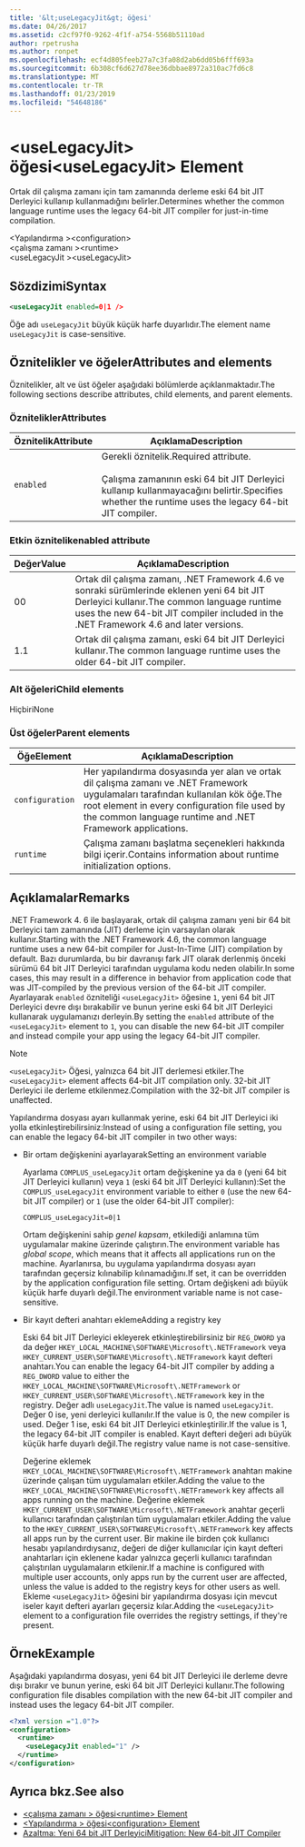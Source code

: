 ```yaml
---
title: '&lt;useLegacyJit&gt; öğesi'
ms.date: 04/26/2017
ms.assetid: c2cf97f0-9262-4f1f-a754-5568b51110ad
author: rpetrusha
ms.author: ronpet
ms.openlocfilehash: ecf4d805feeb27a7c3fa08d2ab6dd05b6fff693a
ms.sourcegitcommit: 6b308cf6d627d78ee36dbbae8972a310ac7fd6c8
ms.translationtype: MT
ms.contentlocale: tr-TR
ms.lasthandoff: 01/23/2019
ms.locfileid: "54648186"
---
```

# <a name="ltuselegacyjitgt-element"></a><span data-ttu-id="7abe7-102">&lt;useLegacyJit&gt; öğesi</span><span class="sxs-lookup"><span data-stu-id="7abe7-102">&lt;useLegacyJit&gt; Element</span></span>

<span data-ttu-id="7abe7-103">Ortak dil çalışma zamanı için tam zamanında derleme eski 64 bit JIT Derleyici kullanıp kullanmadığını belirler.</span><span class="sxs-lookup"><span data-stu-id="7abe7-103">Determines whether the common language runtime uses the legacy 64-bit JIT compiler for just-in-time compilation.</span></span>  
  
<span data-ttu-id="7abe7-104">\<Yapılandırma ></span><span class="sxs-lookup"><span data-stu-id="7abe7-104">\<configuration></span></span>  
<span data-ttu-id="7abe7-105">\<çalışma zamanı ></span><span class="sxs-lookup"><span data-stu-id="7abe7-105">\<runtime></span></span>  
<span data-ttu-id="7abe7-106">\<useLegacyJit ></span><span class="sxs-lookup"><span data-stu-id="7abe7-106">\<useLegacyJit></span></span>
  
## <a name="syntax"></a><span data-ttu-id="7abe7-107">Sözdizimi</span><span class="sxs-lookup"><span data-stu-id="7abe7-107">Syntax</span></span>  
  
```xml
<useLegacyJit enabled=0|1 />
```

<span data-ttu-id="7abe7-108">Öğe adı `useLegacyJit` büyük küçük harfe duyarlıdır.</span><span class="sxs-lookup"><span data-stu-id="7abe7-108">The element name `useLegacyJit` is case-sensitive.</span></span>
  
## <a name="attributes-and-elements"></a><span data-ttu-id="7abe7-109">Öznitelikler ve öğeler</span><span class="sxs-lookup"><span data-stu-id="7abe7-109">Attributes and elements</span></span>

<span data-ttu-id="7abe7-110">Öznitelikler, alt ve üst öğeler aşağıdaki bölümlerde açıklanmaktadır.</span><span class="sxs-lookup"><span data-stu-id="7abe7-110">The following sections describe attributes, child elements, and parent elements.</span></span>  
  
### <a name="attributes"></a><span data-ttu-id="7abe7-111">Öznitelikler</span><span class="sxs-lookup"><span data-stu-id="7abe7-111">Attributes</span></span>  
  
| <span data-ttu-id="7abe7-112">Öznitelik</span><span class="sxs-lookup"><span data-stu-id="7abe7-112">Attribute</span></span> | <span data-ttu-id="7abe7-113">Açıklama</span><span class="sxs-lookup"><span data-stu-id="7abe7-113">Description</span></span>                                                                                   |  
| --------- | --------------------------------------------------------------------------------------------- |  
| `enabled` | <span data-ttu-id="7abe7-114">Gerekli öznitelik.</span><span class="sxs-lookup"><span data-stu-id="7abe7-114">Required attribute.</span></span><br><br><span data-ttu-id="7abe7-115">Çalışma zamanının eski 64 bit JIT Derleyici kullanıp kullanmayacağını belirtir.</span><span class="sxs-lookup"><span data-stu-id="7abe7-115">Specifies whether the runtime uses the legacy 64-bit JIT compiler.</span></span> |  
  
### <a name="enabled-attribute"></a><span data-ttu-id="7abe7-116">Etkin öznitelik</span><span class="sxs-lookup"><span data-stu-id="7abe7-116">enabled attribute</span></span>  
  
| <span data-ttu-id="7abe7-117">Değer</span><span class="sxs-lookup"><span data-stu-id="7abe7-117">Value</span></span> | <span data-ttu-id="7abe7-118">Açıklama</span><span class="sxs-lookup"><span data-stu-id="7abe7-118">Description</span></span>                                                                                                         |  
| ----- | ------------------------------------------------------------------------------------------------------------------- |  
| <span data-ttu-id="7abe7-119">0</span><span class="sxs-lookup"><span data-stu-id="7abe7-119">0</span></span>     | <span data-ttu-id="7abe7-120">Ortak dil çalışma zamanı, .NET Framework 4.6 ve sonraki sürümlerinde eklenen yeni 64 bit JIT Derleyici kullanır.</span><span class="sxs-lookup"><span data-stu-id="7abe7-120">The common language runtime uses the new 64-bit JIT compiler included in the .NET Framework 4.6 and later versions.</span></span> |  
| <span data-ttu-id="7abe7-121">1.</span><span class="sxs-lookup"><span data-stu-id="7abe7-121">1</span></span>     | <span data-ttu-id="7abe7-122">Ortak dil çalışma zamanı, eski 64 bit JIT Derleyici kullanır.</span><span class="sxs-lookup"><span data-stu-id="7abe7-122">The common language runtime uses the older 64-bit JIT compiler.</span></span>                                                     |  
  
### <a name="child-elements"></a><span data-ttu-id="7abe7-123">Alt öğeleri</span><span class="sxs-lookup"><span data-stu-id="7abe7-123">Child elements</span></span>

<span data-ttu-id="7abe7-124">Hiçbiri</span><span class="sxs-lookup"><span data-stu-id="7abe7-124">None</span></span>
  
### <a name="parent-elements"></a><span data-ttu-id="7abe7-125">Üst öğeler</span><span class="sxs-lookup"><span data-stu-id="7abe7-125">Parent elements</span></span>  
  
| <span data-ttu-id="7abe7-126">Öğe</span><span class="sxs-lookup"><span data-stu-id="7abe7-126">Element</span></span>         | <span data-ttu-id="7abe7-127">Açıklama</span><span class="sxs-lookup"><span data-stu-id="7abe7-127">Description</span></span>                                                                                                       |  
| --------------- | ----------------------------------------------------------------------------------------------------------------- |  
| `configuration` | <span data-ttu-id="7abe7-128">Her yapılandırma dosyasında yer alan ve ortak dil çalışma zamanı ve .NET Framework uygulamaları tarafından kullanılan kök öğe.</span><span class="sxs-lookup"><span data-stu-id="7abe7-128">The root element in every configuration file used by the common language runtime and .NET Framework applications.</span></span> |  
| `runtime`       | <span data-ttu-id="7abe7-129">Çalışma zamanı başlatma seçenekleri hakkında bilgi içerir.</span><span class="sxs-lookup"><span data-stu-id="7abe7-129">Contains information about runtime initialization options.</span></span>                                                        |  
  
## <a name="remarks"></a><span data-ttu-id="7abe7-130">Açıklamalar</span><span class="sxs-lookup"><span data-stu-id="7abe7-130">Remarks</span></span>  

<span data-ttu-id="7abe7-131">.NET Framework 4. 6 ile başlayarak, ortak dil çalışma zamanı yeni bir 64 bit Derleyici tam zamanında (JIT) derleme için varsayılan olarak kullanır.</span><span class="sxs-lookup"><span data-stu-id="7abe7-131">Starting with the .NET Framework 4.6, the common language runtime uses a new 64-bit compiler for Just-In-Time (JIT) compilation by default.</span></span> <span data-ttu-id="7abe7-132">Bazı durumlarda, bu bir davranışı fark JIT olarak derlenmiş önceki sürümü 64 bit JIT Derleyici tarafından uygulama kodu neden olabilir.</span><span class="sxs-lookup"><span data-stu-id="7abe7-132">In some cases, this may result in a difference in behavior from application code that was JIT-compiled by the previous version of the 64-bit JIT compiler.</span></span> <span data-ttu-id="7abe7-133">Ayarlayarak `enabled` özniteliği `<useLegacyJit>` öğesine `1`, yeni 64 bit JIT Derleyici devre dışı bırakabilir ve bunun yerine eski 64 bit JIT Derleyici kullanarak uygulamanızı derleyin.</span><span class="sxs-lookup"><span data-stu-id="7abe7-133">By setting the `enabled` attribute of the `<useLegacyJit>` element to `1`, you can disable the new 64-bit JIT compiler and instead compile your app using the legacy 64-bit JIT compiler.</span></span>  
  
> [!NOTE]
> <span data-ttu-id="7abe7-134">`<useLegacyJit>` Öğesi, yalnızca 64 bit JIT derlemesi etkiler.</span><span class="sxs-lookup"><span data-stu-id="7abe7-134">The `<useLegacyJit>` element affects 64-bit JIT compilation only.</span></span> <span data-ttu-id="7abe7-135">32-bit JIT Derleyici ile derleme etkilenmez.</span><span class="sxs-lookup"><span data-stu-id="7abe7-135">Compilation with the 32-bit JIT compiler is unaffected.</span></span>  
  
<span data-ttu-id="7abe7-136">Yapılandırma dosyası ayarı kullanmak yerine, eski 64 bit JIT Derleyici iki yolla etkinleştirebilirsiniz:</span><span class="sxs-lookup"><span data-stu-id="7abe7-136">Instead of using a configuration file setting, you can enable the legacy 64-bit JIT compiler in two other ways:</span></span>  
  
- <span data-ttu-id="7abe7-137">Bir ortam değişkenini ayarlayarak</span><span class="sxs-lookup"><span data-stu-id="7abe7-137">Setting an environment variable</span></span>

  <span data-ttu-id="7abe7-138">Ayarlama `COMPLUS_useLegacyJit` ortam değişkenine ya da `0` (yeni 64 bit JIT Derleyici kullanın) veya `1` (eski 64 bit JIT Derleyici kullanın):</span><span class="sxs-lookup"><span data-stu-id="7abe7-138">Set the `COMPLUS_useLegacyJit` environment variable to either `0` (use the new 64-bit JIT compiler) or `1` (use the older 64-bit JIT compiler):</span></span>
  
  ```  
  COMPLUS_useLegacyJit=0|1  
  ```  
  
  <span data-ttu-id="7abe7-139">Ortam değişkenini sahip *genel kapsam*, etkilediği anlamına tüm uygulamalar makine üzerinde çalıştırın.</span><span class="sxs-lookup"><span data-stu-id="7abe7-139">The environment variable has *global scope*, which means that it affects all applications run on the machine.</span></span> <span data-ttu-id="7abe7-140">Ayarlanırsa, bu uygulama yapılandırma dosyası ayarı tarafından geçersiz kılınabilip kılınamadığını.</span><span class="sxs-lookup"><span data-stu-id="7abe7-140">If set, it can be overridden by the application configuration file setting.</span></span> <span data-ttu-id="7abe7-141">Ortam değişkeni adı büyük küçük harfe duyarlı değil.</span><span class="sxs-lookup"><span data-stu-id="7abe7-141">The environment variable name is not case-sensitive.</span></span>
  
- <span data-ttu-id="7abe7-142">Bir kayıt defteri anahtarı ekleme</span><span class="sxs-lookup"><span data-stu-id="7abe7-142">Adding a registry key</span></span>

  <span data-ttu-id="7abe7-143">Eski 64 bit JIT Derleyici ekleyerek etkinleştirebilirsiniz bir `REG_DWORD` ya da değer `HKEY_LOCAL_MACHINE\SOFTWARE\Microsoft\.NETFramework` veya `HKEY_CURRENT_USER\SOFTWARE\Microsoft\.NETFramework` kayıt defteri anahtarı.</span><span class="sxs-lookup"><span data-stu-id="7abe7-143">You can enable the legacy 64-bit JIT compiler by adding a `REG_DWORD` value to either the `HKEY_LOCAL_MACHINE\SOFTWARE\Microsoft\.NETFramework` or `HKEY_CURRENT_USER\SOFTWARE\Microsoft\.NETFramework` key in the registry.</span></span> <span data-ttu-id="7abe7-144">Değer adlı `useLegacyJit`.</span><span class="sxs-lookup"><span data-stu-id="7abe7-144">The value is named `useLegacyJit`.</span></span> <span data-ttu-id="7abe7-145">Değer 0 ise, yeni derleyici kullanılır.</span><span class="sxs-lookup"><span data-stu-id="7abe7-145">If the value is 0, the new compiler is used.</span></span> <span data-ttu-id="7abe7-146">Değer 1 ise, eski 64 bit JIT Derleyici etkinleştirilir.</span><span class="sxs-lookup"><span data-stu-id="7abe7-146">If the value is 1, the legacy 64-bit JIT compiler is enabled.</span></span> <span data-ttu-id="7abe7-147">Kayıt defteri değeri adı büyük küçük harfe duyarlı değil.</span><span class="sxs-lookup"><span data-stu-id="7abe7-147">The registry value name is not case-sensitive.</span></span>
  
  <span data-ttu-id="7abe7-148">Değerine eklemek `HKEY_LOCAL_MACHINE\SOFTWARE\Microsoft\.NETFramework` anahtarı makine üzerinde çalışan tüm uygulamaları etkiler.</span><span class="sxs-lookup"><span data-stu-id="7abe7-148">Adding the value to the `HKEY_LOCAL_MACHINE\SOFTWARE\Microsoft\.NETFramework` key affects all apps running on the machine.</span></span> <span data-ttu-id="7abe7-149">Değerine eklemek `HKEY_CURRENT_USER\SOFTWARE\Microsoft\.NETFramework` anahtar geçerli kullanıcı tarafından çalıştırılan tüm uygulamaları etkiler.</span><span class="sxs-lookup"><span data-stu-id="7abe7-149">Adding the value to the `HKEY_CURRENT_USER\SOFTWARE\Microsoft\.NETFramework` key affects all apps run by the current user.</span></span> <span data-ttu-id="7abe7-150">Bir makine ile birden çok kullanıcı hesabı yapılandırdıysanız, değeri de diğer kullanıcılar için kayıt defteri anahtarları için eklenene kadar yalnızca geçerli kullanıcı tarafından çalıştırılan uygulamaların etkilenir.</span><span class="sxs-lookup"><span data-stu-id="7abe7-150">If a machine is configured with multiple user accounts, only apps run by the current user are affected, unless the value is added to the registry keys for other users as well.</span></span> <span data-ttu-id="7abe7-151">Ekleme `<useLegacyJit>` öğesini bir yapılandırma dosyası için mevcut iseler kayıt defteri ayarları geçersiz kılar.</span><span class="sxs-lookup"><span data-stu-id="7abe7-151">Adding the `<useLegacyJit>` element to a configuration file overrides the registry settings, if they're present.</span></span>  
  
## <a name="example"></a><span data-ttu-id="7abe7-152">Örnek</span><span class="sxs-lookup"><span data-stu-id="7abe7-152">Example</span></span>  

<span data-ttu-id="7abe7-153">Aşağıdaki yapılandırma dosyası, yeni 64 bit JIT Derleyici ile derleme devre dışı bırakır ve bunun yerine, eski 64 bit JIT Derleyici kullanır.</span><span class="sxs-lookup"><span data-stu-id="7abe7-153">The following configuration file disables compilation with the new 64-bit JIT compiler and instead uses the legacy 64-bit JIT compiler.</span></span>  
  
```xml  
<?xml version ="1.0"?>  
<configuration>  
  <runtime>  
    <useLegacyJit enabled="1" />  
  </runtime>  
</configuration>  
```  
  
## <a name="see-also"></a><span data-ttu-id="7abe7-154">Ayrıca bkz.</span><span class="sxs-lookup"><span data-stu-id="7abe7-154">See also</span></span>

- [<span data-ttu-id="7abe7-155">\<çalışma zamanı > öğesi</span><span class="sxs-lookup"><span data-stu-id="7abe7-155">\<runtime> Element</span></span>](../../../../../docs/framework/configure-apps/file-schema/runtime/runtime-element.md)
- [<span data-ttu-id="7abe7-156">\<Yapılandırma > öğesi</span><span class="sxs-lookup"><span data-stu-id="7abe7-156">\<configuration> Element</span></span>](../../../../../docs/framework/configure-apps/file-schema/configuration-element.md)
- [<span data-ttu-id="7abe7-157">Azaltma: Yeni 64 bit JIT Derleyici</span><span class="sxs-lookup"><span data-stu-id="7abe7-157">Mitigation: New 64-bit JIT Compiler</span></span>](../../../../../docs/framework/migration-guide/mitigation-new-64-bit-jit-compiler.md)
